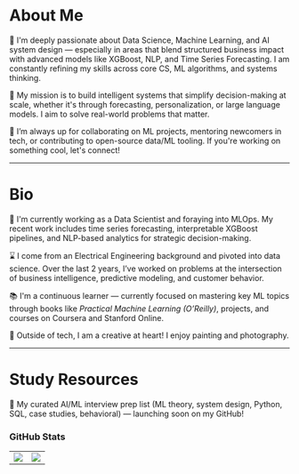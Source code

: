 # About Me

🔭 I'm deeply passionate about Data Science, Machine Learning, and AI system design — especially in areas that blend structured business impact with advanced models like XGBoost, NLP, and Time Series Forecasting. I am constantly refining my skills across core CS, ML algorithms, and systems thinking.

💭 My mission is to build intelligent systems that simplify decision-making at scale, whether it's through forecasting, personalization, or large language models. I aim to solve real-world problems that matter.

👯 I’m always up for collaborating on ML projects, mentoring newcomers in tech, or contributing to open-source data/ML tooling. If you're working on something cool, let's connect!

---

# Bio

🧠 I'm currently working as a Data Scientist and foraying into MLOps. My recent work includes time series forecasting, interpretable XGBoost pipelines, and NLP-based analytics for strategic decision-making.

⌛ I come from an Electrical Engineering background and pivoted into data science. Over the last 2 years, I’ve worked on problems at the intersection of business intelligence, predictive modeling, and customer behavior.

📚 I'm a continuous learner — currently focused on mastering key ML topics through books like *Practical Machine Learning (O’Reilly)*, projects, and courses on Coursera and Stanford Online.

🎨 Outside of tech, I am a creative at heart! I enjoy painting and photography.

---

# Study Resources

🧠 My curated AI/ML interview prep list (ML theory, system design, Python, SQL, case studies, behavioral) — launching soon on my GitHub!


### GitHub Stats
<table class="center" style="width:100%;">
  <tr>
    <td align="center">
  <img align="center" src="https://github-readme-stats.vercel.app/api?username=wildchaser1703&count_private=true&show_icons=true&theme=onedark&hide_border=true" />
    </td>
    <td align="center">
  <img align="center" src="https://github-readme-stats.vercel.app/api/top-langs/?username=wildchaser1703&langs_count=10&layout=compact&theme=onedark&hide_border=true" />
</td>
  </tr>
</table>


